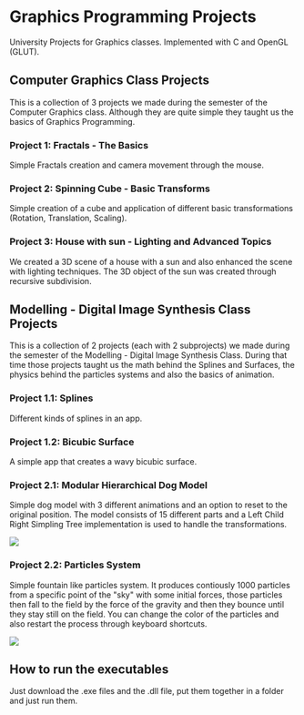 # Graphics Programming Projects
University Projects for Graphics classes. Implemented with C and OpenGL (GLUT).

## Computer Graphics Class Projects

This is a collection of 3 projects we made during the semester of the Computer Graphics class. Although they are quite simple they taught us the basics of Graphics Programming.

### Project 1: Fractals - The Basics

Simple Fractals creation and camera movement through the mouse.

### Project 2: Spinning Cube - Basic Transforms

Simple creation of a cube and application of different basic transformations (Rotation, Translation, Scaling).

### Project 3: House with sun - Lighting and Advanced Topics

We created a 3D scene of a house with a sun and also enhanced the scene with lighting techniques. The 3D object of the sun was created through recursive subdivision.

## Modelling - Digital Image Synthesis Class Projects

This is a collection of 2 projects (each with 2 subprojects) we made during the semester of the Modelling - Digital Image Synthesis Class. During that time those projects taught us the math behind the Splines and Surfaces, the physics behind the particles systems and also the basics of animation.

### Project 1.1: Splines

Different kinds of splines in an app.

### Project 1.2: Bicubic Surface

A simple app that creates a wavy bicubic surface.

### Project 2.1: Modular Hierarchical Dog Model

Simple dog model with 3 different animations and an option to reset to the original position. The model consists of 15 different parts and a Left Child Right Simpling Tree implementation is used to handle the transformations. 

<img src="https://github.com/StavrosNik4/Graphics-Projects/blob/8f4fe631a5d772fe430b1a7010933d3f8900c925/Screenshots/dog.gif"> 

### Project 2.2: Particles System

Simple fountain like particles system. It produces contiously 1000 particles from a specific point of the "sky" with some initial forces, 
those particles then fall to the field by the force of the gravity and then they bounce until they stay still on the field. You can change the 
color of the particles and also restart the process through keyboard shortcuts.

<img src="https://github.com/StavrosNik4/Graphics-Projects/blob/132bb018f3c4415ff619c63c38452e7f98ddddf4/Screenshots/particles.gif"> 

## How to run the executables

Just download the .exe files and the .dll file, put them together in a folder and just run them.
